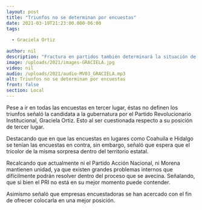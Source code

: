 ```yaml
---
layout: post
title: "Triunfos no se determinan por encuestas"
date: 2021-03-19T21:23:00.000-06:00
tags:
  
  - Graciela Ortiz
  
author: nil
description: "Fractura en partidos también determinará la situación de los mismos."
image: /uploads/2021/images-GRACIELA.jpg
video: nil
audio: /uploads/2021/audio-MV03_GRACIELA.mp3
alt: Triunfos no se determinan por encuestas
front: false
section: Local
---
```


Pese a ir en todas las encuestas en tercer lugar, éstas no definen los triunfos señaló la candidata a la gubernatura por el Partido Revolucionario Institucional, Graciela Ortiz. Esto al ser cuestionada respecto a su posición de tercer lugar.

Destacando que en que las encuestas en lugares como Coahuila e Hidalgo se tenían las encuestas en contra, sin embargo, señaló que espera que el tricolor de la misma sorpresa dentro del territorio estatal.

Recalcando que actualmente ni el Partido Acción Nacional, ni Morena mantienen unidad, ya que existen grandes problemas internos que difícilmente podrán resolver dentro del proceso que se avecina. Señalando, que si bien el PRI no está en su mejor momento puede contender.

Asimismo señaló que empresas encuestadoras se han acercado con el fin de ofrecer colocarla en una mejor posición.
